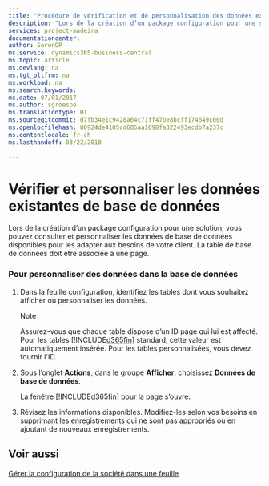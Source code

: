 ```yaml
---
title: "Procédure de vérification et de personnalisation des données existantes de base de données | Microsoft Docs"
description: "Lors de la création d’un package configuration pour une solution, vous pouvez consulter et personnaliser les données de base de données disponibles pour les adapter aux besoins de votre client. La table de base de données doit être associée à une page."
services: project-madeira
documentationcenter: 
author: SorenGP
ms.service: dynamics365-business-central
ms.topic: article
ms.devlang: na
ms.tgt_pltfrm: na
ms.workload: na
ms.search.keywords: 
ms.date: 07/01/2017
ms.author: sgroespe
ms.translationtype: HT
ms.sourcegitcommit: d7fb34e1c9428a64c71ff47be8bcff174649c00d
ms.openlocfilehash: 80924de4105cd605aa1698fa322493ecdb7a237c
ms.contentlocale: fr-ch
ms.lasthandoff: 03/22/2018

---
```

# <a name="review-and-customize-existing-database-data"></a>Vérifier et personnaliser les données existantes de base de données
Lors de la création d’un package configuration pour une solution, vous pouvez consulter et personnaliser les données de base de données disponibles pour les adapter aux besoins de votre client. La table de base de données doit être associée à une page.  

### <a name="to-customize-data-in-the-database"></a>Pour personnaliser des données dans la base de données  

1.  Dans la feuille configuration, identifiez les tables dont vous souhaitez afficher ou personnaliser les données.  

    > [!NOTE]  
    >  Assurez-vous que chaque table dispose d’un ID page qui lui est affecté. Pour les tables [!INCLUDE[d365fin](includes/d365fin_md.md)] standard, cette valeur est automatiquement insérée. Pour les tables personnalisées, vous devez fournir l'ID.  

2.  Sous l’onglet **Actions**, dans le groupe **Afficher**, choisissez **Données de base de données**.  

     La fenêtre [!INCLUDE[d365fin](includes/d365fin_md.md)] pour la page s’ouvre.  

3.  Révisez les informations disponibles. Modifiez-les selon vos besoins en supprimant les enregistrements qui ne sont pas appropriés ou en ajoutant de nouveaux enregistrements.  

## <a name="see-also"></a>Voir aussi  
 [Gérer la configuration de la société dans une feuille](admin-how-to-manage-company-configuration-in-a-worksheet.md)

